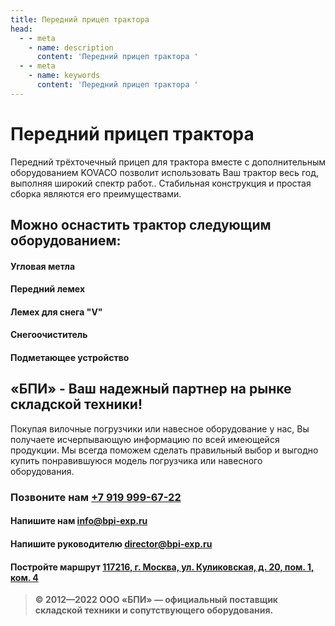 ```yaml
---
title: Передний прицеп трактора
head:
  - - meta
    - name: description
      content: 'Передний прицеп трактора '
  - - meta
    - name: keywords 
      content: 'Передний прицеп трактора '
---
```


# Передний прицеп трактора

Передний трёхточечный прицеп для трактора вместе с дополнительным оборудованием KOVACO позволит использовать Ваш трактор весь год, выполняя широкий спектр работ.. Стабильная конструкция и простая сборка являются его преимуществами.

## Можно оснастить трактор следующим оборудованием:
#### Угловая метла
#### Передний лемех
#### Лемех для снега "V"
#### Снегоочиститель
#### Подметающее устройство



## «БПИ» - Ваш надежный партнер на рынке складской техники!

Покупая вилочные погрузчики или навесное оборудование у нас, Вы получаете исчерпывающую информацию по всей имеющейся продукции. Мы всегда поможем сделать правильный выбор и выгодно купить понравившуюся модель погрузчика или навесного оборудования.


### Позвоните нам <a href="tel:+79199996722">+7 919 999-67-22</a>

#### Напишите нам <a href="mailto:info@bpi-exp.ru">info@bpi-exp.ru</a>

#### Напишите руководителю <a href="mailto:director@bpi-exp.ru">director@bpi-exp.ru</a>

#### Постройте маршрут <a href="https://yandex.ru/maps/213/moscow/?from=api-maps&ll=37.560718%2C55.567506&mode=routes&origin=jsapi_2_1_79&rtext=~55.567988%2C37.560664&rtt=mt&ruri=~&z=19">117216, г. Москва, ул. Куликовская, д. 20, пом. 1, ком. 4</a>

> **© 2012—2022 ООО «БПИ» — официальный поставщик складской техники и сопутствующего оборудования.**
